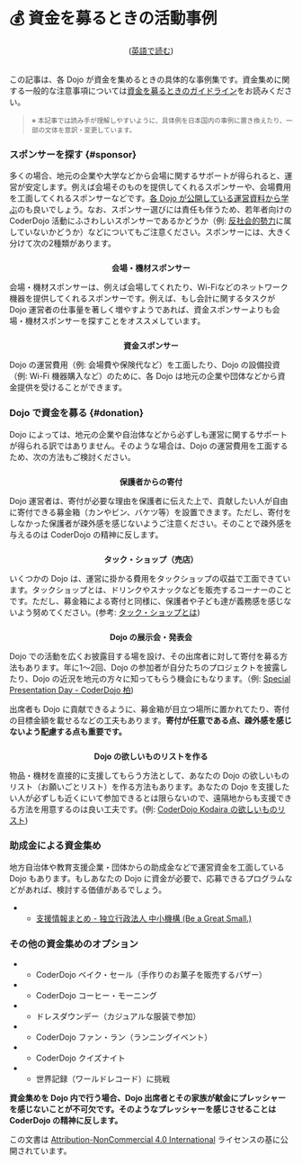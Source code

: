 # 💰 資金を募るときの活動事例
<center>(<a href="/docs/fundraising-methods_en">英語で読む</a>)</center>
<br/>

この記事は、各 Dojo が資金を集めるときの具体的な事例集です。資金集めに関する一般的な注意事項については[資金を募るときのガイドライン](/docs/fundraising-guidelines)をお読みください。

<blockquote>
  <small>※
  本記事では読み手が理解しやすいように、具体例を日本国内の事例に置き換えたり、一部の文体を意訳・変更しています。</small>
</blockquote>


### スポンサーを探す {#sponsor}

多くの場合、地元の企業や大学などから会場に関するサポートが得られると、運営が安定します。例えば会場そのものを提供してくれるスポンサーや、会場費用を工面してくれるスポンサーなどです。[各 Dojo が公開している運営資料から学ぶ](/kata#support-docs)のも良いでしょう。なお、スポンサー選びには責任も伴うため、若年者向けの CoderDojo 活動にふさわしいスポンサーであるかどうか（例: [反社会的勢力](https://ja.wikipedia.org/wiki/%E5%8F%8D%E7%A4%BE%E4%BC%9A%E7%9A%84%E5%8B%A2%E5%8A%9B)に属していないかどうか）などについてもご注意ください。スポンサーには、大きく分けて次の2種類があります。

<center style="padding-top: 10px;"><b>会場・機材スポンサー</b></center>

会場・機材スポンサーは、例えば会場してくれたり、Wi-Fiなどのネットワーク機器を提供してくれるスポンサーです。例えば、もし会計に関するタスクが Dojo 運営者の仕事量を著しく増やすようであれば、資金スポンサーよりも会場・機材スポンサーを探すことをオススメしています。

<center style="padding-top: 10px;"><b>資金スポンサー</b></center>

Dojo の運営費用（例: 会場費や保険代など）を工面したり、Dojo の設備投資（例: Wi-Fi 機器購入など）のために、各 Dojo は地元の企業や団体などから資金提供を受けることができます。
<br/>

### Dojo で資金を募る {#donation}

Dojo によっては、地元の企業や自治体などから必ずしも運営に関するサポートが得られる訳ではありません。そのような場合は、Dojo の運営費用を工面するため、次の方法もご検討ください。

<center style="padding-top: 10px;"><b>保護者からの寄付</b></center>

Dojo 運営者は、寄付が必要な理由を保護者に伝えた上で、貢献したい人が自由に寄付できる募金箱（カンやビン、バケツ等）を設置できます。ただし、寄付をしなかった保護者が疎外感を感じないようご注意ください。そのことで疎外感を与えるのは CoderDojo の精神に反します。

<center style="padding-top: 10px;"><b>タック・ショップ（売店）</b></center>

いくつかの Dojo は、運営に掛かる費用をタックショップの収益で工面できています。タックショップとは、ドリンクやスナックなどを販売するコーナーのことです。ただし、募金箱による寄付と同様に、保護者や子ども達が義務感を感じないよう努めてください。(参考: [タック・ショップとは](https://www.jpedia.wiki/blog/en/Tuck_shop))

<center style="padding-top: 10px;"><b>Dojo の展示会・発表会</b></center>

Dojo での活動を広くお披露目する場を設け、その出席者に対して寄付を募る方法もあります。年に1〜2回、Dojo の参加者が自分たちのプロジェクトを披露したり、Dojo の近況を地元の方々に知ってもらう機会にもなります。（例: [Special Presentation Day - CoderDojo 柏](https://coderdojo-kashiwa.com/event/spd/2018/))

出席者も Dojo に貢献できるように、募金箱が目立つ場所に置かれてたり、寄付の目標金額を載せるなどの工夫もあります。**寄付が任意である点、疎外感を感じないよう配慮する点も重要です。**

<center style="padding-top: 10px;"><b>Dojo の欲しいものリストを作る</b></center>

物品・機材を直接的に支援してもらう方法として、あなたの Dojo の欲しいものリスト（お願いごとリスト）を作る方法もあります。あなたの Dojo を支援したい人が必ずしも近くにいて参加できるとは限らないので、遠隔地からも支援できる方法を用意するのは良い工夫です。(例: [CoderDojo Kodaira の欲しいものリスト](http://www.amazon.co.jp/registry/wishlist/NSKIK8D5B1EC)) 

### 助成金による資金集め

地方自治体や教育支援企業・団体からの助成金などで運営資金を工面している Dojo もあります。もしあなたの Dojo に資金が必要で、応募できるプログラムなどがあれば、検討する価値があるでしょう。

- - [支援情報まとめ - 独立行政法人 中小機構 (Be a Great Small.)](https://j-net21.smrj.go.jp/snavi/index.html)

### その他の資金集めのオプション

- - CoderDojo ベイク・セール（手作りのお菓子を販売するバザー）
- - CoderDojo コーヒー・モーニング
- - ドレスダウンデー（カジュアルな服装で参加）
- - CoderDojo ファン・ラン（ランニングイベント）
- - CoderDojo クイズナイト
- - 世界記録（ワールドレコード）に挑戦

**資金集めを Dojo 内で行う場合、Dojo 出席者とその家族が献金にプレッシャーを感じないことが不可欠です。そのようなプレッシャーを感じさせることは CoderDojo の精神に反します。**
<br>

この文書は [Attribution-NonCommercial 4.0 International](https://creativecommons.org/licenses/by-nc/4.0/deed.ja) ライセンスの基に公開されています。

